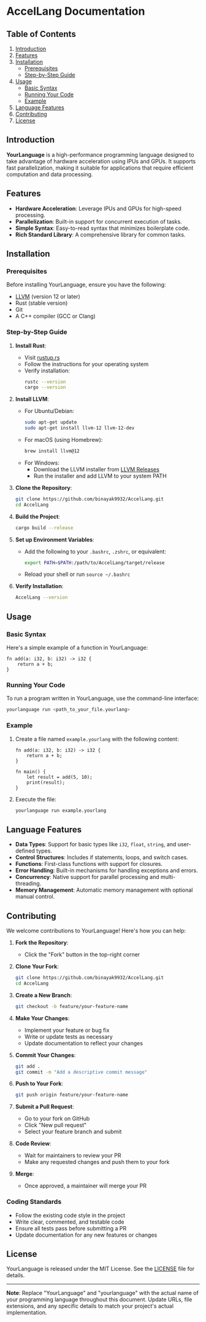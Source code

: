 # AccelLang Documentation

## Table of Contents
1. [Introduction](#introduction)
2. [Features](#features)
3. [Installation](#installation)
   - [Prerequisites](#prerequisites)
   - [Step-by-Step Guide](#step-by-step-guide)
4. [Usage](#usage)
   - [Basic Syntax](#basic-syntax)
   - [Running Your Code](#running-your-code)
   - [Example](#example)
5. [Language Features](#language-features)
6. [Contributing](#contributing)
7. [License](#license)

## Introduction

**YourLanguage** is a high-performance programming language designed to take advantage of hardware acceleration using IPUs and GPUs. It supports fast parallelization, making it suitable for applications that require efficient computation and data processing.

## Features

- **Hardware Acceleration**: Leverage IPUs and GPUs for high-speed processing.
- **Parallelization**: Built-in support for concurrent execution of tasks.
- **Simple Syntax**: Easy-to-read syntax that minimizes boilerplate code.
- **Rich Standard Library**: A comprehensive library for common tasks.

## Installation

### Prerequisites

Before installing YourLanguage, ensure you have the following:

- [LLVM](https://llvm.org/) (version 12 or later)
- Rust (stable version)
- Git
- A C++ compiler (GCC or Clang)

### Step-by-Step Guide

1. **Install Rust**:
   - Visit [rustup.rs](https://rustup.rs/)
   - Follow the instructions for your operating system
   - Verify installation:
     ```bash
     rustc --version
     cargo --version
     ```

2. **Install LLVM**:
   - For Ubuntu/Debian:
     ```bash
     sudo apt-get update
     sudo apt-get install llvm-12 llvm-12-dev
     ```
   - For macOS (using Homebrew):
     ```bash
     brew install llvm@12
     ```
   - For Windows:
     - Download the LLVM installer from [LLVM Releases](https://releases.llvm.org/)
     - Run the installer and add LLVM to your system PATH

3. **Clone the Repository**:
   ```bash
   git clone https://github.com/binayak9932/AccelLang.git
   cd AccelLang
   ```

4. **Build the Project**:
   ```bash
   cargo build --release
   ```

5. **Set up Environment Variables**:
   - Add the following to your `.bashrc`, `.zshrc`, or equivalent:
     ```bash
     export PATH=$PATH:/path/to/AccelLang/target/release
     ```
   - Reload your shell or run `source ~/.bashrc`

6. **Verify Installation**:
   ```bash
   AccelLang --version
   ```

## Usage

### Basic Syntax

Here's a simple example of a function in YourLanguage:

```
fn add(a: i32, b: i32) -> i32 {
    return a + b;
}
```

### Running Your Code

To run a program written in YourLanguage, use the command-line interface:

```bash
yourlanguage run <path_to_your_file.yourlang>
```

### Example

1. Create a file named `example.yourlang` with the following content:

   ```
   fn add(a: i32, b: i32) -> i32 {
       return a + b;
   }

   fn main() {
       let result = add(5, 10);
       print(result);
   }
   ```

2. Execute the file:

   ```bash
   yourlanguage run example.yourlang
   ```

## Language Features

- **Data Types**: Support for basic types like `i32`, `float`, `string`, and user-defined types.
- **Control Structures**: Includes if statements, loops, and switch cases.
- **Functions**: First-class functions with support for closures.
- **Error Handling**: Built-in mechanisms for handling exceptions and errors.
- **Concurrency**: Native support for parallel processing and multi-threading.
- **Memory Management**: Automatic memory management with optional manual control.

## Contributing

We welcome contributions to YourLanguage! Here's how you can help:

1. **Fork the Repository**:
   
   - Click the "Fork" button in the top-right corner

2. **Clone Your Fork**:
   ```bash
   git clone https://github.com/binayak9932/AccelLang.git
   cd AccelLang
   ```

3. **Create a New Branch**:
   ```bash
   git checkout -b feature/your-feature-name
   ```

4. **Make Your Changes**:
   - Implement your feature or bug fix
   - Write or update tests as necessary
   - Update documentation to reflect your changes

5. **Commit Your Changes**:
   ```bash
   git add .
   git commit -m "Add a descriptive commit message"
   ```

6. **Push to Your Fork**:
   ```bash
   git push origin feature/your-feature-name
   ```

7. **Submit a Pull Request**:
   - Go to your fork on GitHub
   - Click "New pull request"
   - Select your feature branch and submit

8. **Code Review**:
   - Wait for maintainers to review your PR
   - Make any requested changes and push them to your fork

9. **Merge**:
   - Once approved, a maintainer will merge your PR

### Coding Standards
- Follow the existing code style in the project
- Write clear, commented, and testable code
- Ensure all tests pass before submitting a PR
- Update documentation for any new features or changes

## License

YourLanguage is released under the MIT License. See the [LICENSE](LICENSE) file for details.

---

**Note**: Replace "YourLanguage" and "yourlanguage" with the actual name of your programming language throughout this document. Update URLs, file extensions, and any specific details to match your project's actual implementation.
